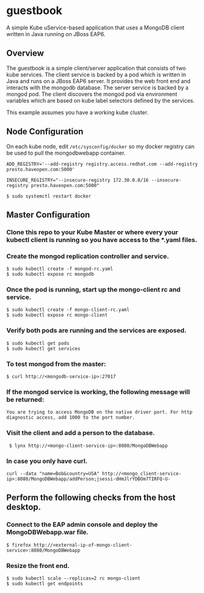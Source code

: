 # guestbook
A simple Kube uService-based application that uses a MongoDB client written in Java running on JBoss EAP6.

## Overview
The guestbook is a simple client/server application that consists of two kube
services. The client service is backed by a pod which is written in Java
and runs on a JBoss EAP6 server. It provides the web front end and interacts
with the mongodb database.  The server service is backed by a mongod pod.  The
client discovers the mongod pod via environment variables which are based on
kube label selectors defined by the services.

This example assumes you have a working kube cluster.

## Node Configuration
On each kube node, edit `/etc/sysconfig/docker` so my docker registry can be used to pull the mongodbwebapp container.

`ADD_REGISTRY='--add-registry registry.access.redhat.com --add-registry presto.haveopen.com:5000'`

`INSECURE_REGISTRY="--insecure-registry 172.30.0.0/16 --insecure-registry presto.haveopen.com:5000"`

`$ sudo systemctl restart docker`

## Master Configuration
### Clone this repo to your Kube Master or where every your kubectl client is running so you have access to the *.yaml files.

### Create the mongod replication controller and service.
    $ sudo kubectl create -f mongod-rc.yaml
    $ sudo kubectl expose rc mongodb

### Once the pod is running, start up the mongo-client rc and service.
    $ sudo kubectl create -f mongo-client-rc.yaml
    $ sudo kubectl expose rc mongo-client

### Verify both pods are running and the services are exposed.
    $ sudo kubectl get pods
    $ sudo kubectl get services

### To test mongod from the master:

    $ curl http://<mongodb-service-ip>:27017

### If the mongod service is working, the following message will be returned:

    You are trying to access MongoDB on the native driver port. For http 
    diagnostic access, add 1000 to the port number.

### Visit the client and add a person to the database.

     $ lynx http://<mongo-client-service-ip>:8080/MongoDBWebapp

### In case you only have curl.

`curl --data "name=Bob&country=USA" http://<mongo_client-service-ip>:8080/MongoDBWebapp/addPerson;jsessi-dHmJlrYDBOm7TIRFQ-U-`

## Perform the following checks from the host desktop.
### Connect to the EAP admin console and deploy the MongoDBWebapp.war file.

    $ firefox http://<external-ip-of-mongo-client-service>:8080/MongoDBWebapp

### Resize the front end.

    $ sudo kubectl scale --replicas=2 rc mongo-client
    $ sudo kubectl get endpoints
